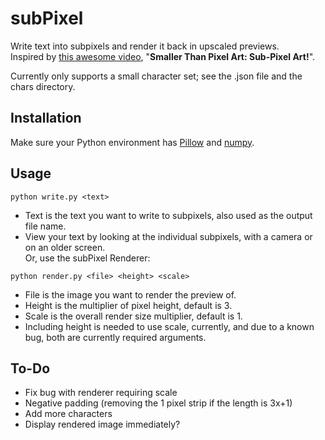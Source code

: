 # subPixel
Write text into subpixels and render it back in upscaled previews.        
Inspired by [this awesome video](https://www.youtube.com/watch?v=SlS3FOmKUbE), "**Smaller Than Pixel Art: Sub-Pixel Art!**".

Currently only supports a small character set; see the .json file and the chars directory.

## Installation
Make sure your Python environment has [Pillow](https://python-pillow.org) and [numpy](https://numpy.org/).

## Usage

`python write.py <text>`     
- Text is the text you want to write to subpixels, also used as the output file name.
- View your text by looking at the individual subpixels, with a camera or on an older screen.         
Or, use the subPixel Renderer:

`python render.py <file> <height> <scale>`     
- File is the image you want to render the preview of.     
- Height is the multiplier of pixel height, default is 3.     
- Scale is the overall render size multiplier, default is 1.     
- Including height is needed to use scale, currently, and due to a known bug, both are currently required arguments.

## To-Do

- Fix bug with renderer requiring scale
- Negative padding (removing the 1 pixel strip if the length is 3x+1)
- Add more characters
- Display rendered image immediately?
